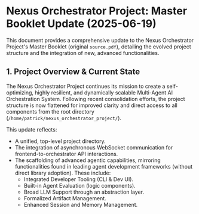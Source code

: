 # Nexus Orchestrator Project: Master Booklet Update (2025-06-19)

This document provides a comprehensive update to the Nexus Orchestrator Project's Master Booklet (original `source.pdf`), detailing the evolved project structure and the integration of new, advanced functionalities.

## 1. Project Overview & Current State

The Nexus Orchestrator Project continues its mission to create a self-optimizing, highly resilient, and dynamically scalable Multi-Agent AI Orchestration System. Following recent consolidation efforts, the project structure is now flattened for improved clarity and direct access to all components from the root directory (`/home/patrick/nexus_orchestrator_project/`).

This update reflects:
* A unified, top-level project directory.
* The integration of asynchronous WebSocket communication for frontend-to-orchestrator API interactions.
* The scaffolding of advanced agentic capabilities, mirroring functionalities found in leading agent development frameworks (without direct library adoption). These include:
    * Integrated Developer Tooling (CLI & Dev UI).
    * Built-in Agent Evaluation (logic components).
    * Broad LLM Support through an abstraction layer.
    * Formalized Artifact Management.
    * Enhanced Session and Memory Management.

